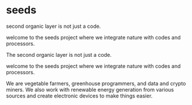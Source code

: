 # seeds
second organic layer is not just a code.

welcome to the seeds project where we integrate nature with codes and processors.

The second organic layer is not just a code.

welcome to the seeds project where we integrate nature with codes and processors.

We are vegetable farmers, greenhouse programmers, and data and crypto miners. We also work with renewable energy generation from various sources and create electronic devices to make things easier.

